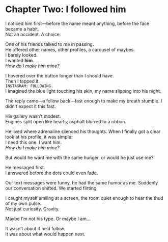 # Chapter Two: I followed him

I noticed him first—before the name meant anything, before the face became a habit.  
Not an accident. A choice.

One of his friends talked to me in passing.  
He offered other names, other profiles, a carousel of maybes.  
I barely looked.  
I wanted **him**.  
*How do I make him mine?*

I hovered over the button longer than I should have.  
Then I tapped it.  
`INSTAGRAM: FOLLOWING.`  
I imagined the blue light touching his skin, my name slipping into his night. 

The reply came—a follow back—fast enough to make my breath stumble. I didn't expect it this fast.

His gallery wasn’t modest.  
Engines split open like hearts; asphalt blurred to a ribbon.  

He lived where adrenaline silenced his thoughts.
When I finally got a clear look at his profile, it was simple:  
I need this one. I want him.  
*How do I make him mine?*

But would he want me with the same hunger, or would he just use me?

He messaged first.  
I answered before the dots could even fade.

Our text messages were funny, he had the same humor as me.
Suddenly our conversation shifted. We started flirting.

I caught myself smiling at a screen, the room quiet enough to hear the thud of my own pulse.  
Not just curiosity. Gravity.

Maybe I'm not his type. 
Or maybe I am...

It wasn’t about if he’d follow.  
It was about what would happen next.